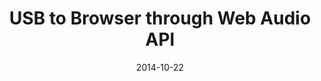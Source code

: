 ---
title: "USB to Browser through Web Audio API"
date: "2014-10-22"
description: "Because browser limitations are annoying."
---